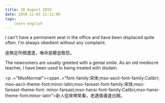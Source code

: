 ```yaml
---
title: 28 August 2019
date: 2019-11-03 21:11:00
tags:
    learn english
---
```

<p .="MsoNormal"><span lang="EN-US">I can</span><span lang="EN-US" .="font-family:&#x5B8B;&#x4F53;">&apos;</span><span lang="EN-US">t have a permanent seat in the office and have been displaced quite often. I</span><span lang="EN-US" .="font-family:&#x5B8B;&#x4F53;">&apos;</span><span lang="EN-US">m always obedient without any
complaint. </span></p>

<p .="MsoNormal"><span .="font-family:&#x5B8B;&#x4F53;;mso-ascii-font-family:Calibri;
mso-ascii-theme-font:minor-latin;mso-fareast-font-family:&#x5B8B;&#x4F53;;mso-fareast-theme-font:
minor-fareast;mso-hansi-font-family:Calibri;mso-hansi-theme-font:minor-latin">&#x5EA7;&#x7121;&#x5B9A;&#x6240;&#x983B;&#x906D;&#x9063;&#xFF0C;&#x552F;&#x547D;&#x662F;&#x807D;&#x8C48;&#x6562;&#x6028;&#x3002;</span></p><p .="MsoNormal"><span lang="EN-US">The newcomers are usually greeted with a
genial smile. As an old mediocre teacher, I have been used to being treated
with disdain.</span></p><p .="MsoNormal"><span .="font-family:&#x5B8B;&#x4F53;;mso-ascii-font-family:Calibri;
mso-ascii-theme-font:minor-latin;mso-fareast-font-family:&#x5B8B;&#x4F53;;mso-fareast-theme-font:
minor-fareast;mso-hansi-font-family:Calibri;mso-hansi-theme-font:minor-latin">

</span></p><p .="MsoNormal"><span .="font-family:&#x5B8B;&#x4F53;;mso-ascii-font-family:Calibri;
mso-ascii-theme-font:minor-latin;mso-fareast-font-family:&#x5B8B;&#x4F53;;mso-fareast-theme-font:
minor-fareast;mso-hansi-font-family:Calibri;mso-hansi-theme-font:minor-latin">&#x65B0;&#x4EBA;&#x5F9E;&#x4F86;&#x5E36;&#x7B11;&#x770B;&#xFF0C;&#x8001;&#x9081;&#x660F;&#x5EB8;&#x9022;&#x767D;&#x773C;&#x3002;</span></p>